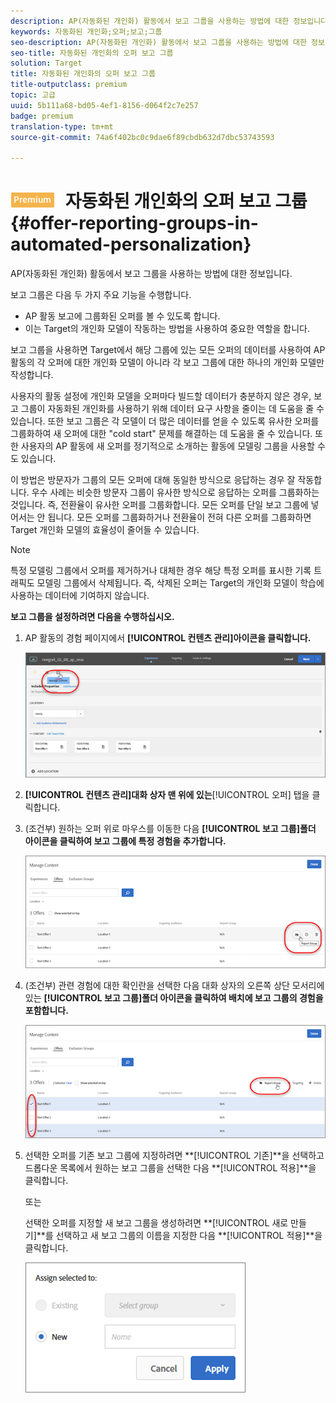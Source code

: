 ```yaml
---
description: AP(자동화된 개인화) 활동에서 보고 그룹을 사용하는 방법에 대한 정보입니다.
keywords: 자동화된 개인화;오퍼;보고;그룹
seo-description: AP(자동화된 개인화) 활동에서 보고 그룹을 사용하는 방법에 대한 정보입니다.
seo-title: 자동화된 개인화의 오퍼 보고 그룹
solution: Target
title: 자동화된 개인화의 오퍼 보고 그룹
title-outputclass: premium
topic: 고급
uuid: 5b111a68-bd05-4ef1-8156-d064f2c7e257
badge: premium
translation-type: tm+mt
source-git-commit: 74a6f402bc0c9dae6f89cbdb632d7dbc53743593

---
```



# ![PREMIUM](/help/assets/premium.png) 자동화된 개인화의 오퍼 보고 그룹{#offer-reporting-groups-in-automated-personalization}

AP(자동화된 개인화) 활동에서 보고 그룹을 사용하는 방법에 대한 정보입니다.

보고 그룹은 다음 두 가지 주요 기능을 수행합니다.

* AP 활동 보고에 그룹화된 오퍼를 볼 수 있도록 합니다.
* 이는 Target의 개인화 모델이 작동하는 방법을 사용하여 중요한 역할을 합니다.

보고 그룹을 사용하면 Target에서 해당 그룹에 있는 모든 오퍼의 데이터를 사용하여 AP 활동의 각 오퍼에 대한 개인화 모델이 아니라 각 보고 그룹에 대한 하나의 개인화 모델만 작성합니다.

사용자의 활동 설정에 개인화 모델을 오퍼마다 빌드할 데이터가 충분하지 않은 경우, 보고 그룹이 자동화된 개인화를 사용하기 위해 데이터 요구 사항을 줄이는 데 도움을 줄 수 있습니다. 또한 보고 그룹은 각 모델이 더 많은 데이터를 얻을 수 있도록 유사한 오퍼를 그룹화하여 새 오퍼에 대한 &quot;cold start&quot; 문제를 해결하는 데 도움을 줄 수 있습니다. 또한 사용자의 AP 활동에 새 오퍼를 정기적으로 소개하는 활동에 모델링 그룹을 사용할 수도 있습니다.

이 방법은 방문자가 그룹의 모든 오퍼에 대해 동일한 방식으로 응답하는 경우 잘 작동합니다. 우수 사례는 비슷한 방문자 그룹이 유사한 방식으로 응답하는 오퍼를 그룹화하는 것입니다. 즉, 전환율이 유사한 오퍼를 그룹화합니다. 모든 오퍼를 단일 보고 그룹에 넣어서는 안 됩니다. 모든 오퍼를 그룹화하거나 전환율이 전혀 다른 오퍼를 그룹화하면 Target 개인화 모델의 효율성이 줄어들 수 있습니다.

>[!NOTE]
>
>특정 모델링 그룹에서 오퍼를 제거하거나 대체한 경우 해당 특정 오퍼를 표시한 기록 트래픽도 모델링 그룹에서 삭제됩니다. 즉, 삭제된 오퍼는 Target의 개인화 모델이 학습에 사용하는 데이터에 기여하지 않습니다.

**보고 그룹을 설정하려면 다음을 수행하십시오.**

1. AP 활동의 경험 페이지에서 **[!UICONTROL 컨텐츠 관리]아이콘을 클릭합니다.**

   ![](assets/ap_manage_content.png)

1. **[!UICONTROL 컨텐츠 관리]대화 상자 맨 위에 있는**[!UICONTROL 오퍼] 탭을 클릭합니다.
1. (조건부) 원하는 오퍼 위로 마우스를 이동한 다음 **[!UICONTROL 보고 그룹]폴더 아이콘을 클릭하여 보고 그룹에 특정 경험을 추가합니다.**

   ![](assets/ap_manage_content_2.png)

1. (조건부) 관련 경험에 대한 확인란을 선택한 다음 대화 상자의 오른쪽 상단 모서리에 있는 **[!UICONTROL 보고 그룹]폴더 아이콘을 클릭하여 배치에 보고 그룹의 경험을 포함합니다.**

   ![](assets/ap_reporting_groups.png)

1. 선택한 오퍼를 기존 보고 그룹에 지정하려면 **[!UICONTROL 기존]**을 선택하고 드롭다운 목록에서 원하는 보고 그룹을 선택한 다음 **[!UICONTROL 적용]**을 클릭합니다.

   또는

   선택한 오퍼를 지정할 새 보고 그룹을 생성하려면 **[!UICONTROL 새로 만들기]**를 선택하고 새 보고 그룹의 이름을 지정한 다음 **[!UICONTROL 적용]**을 클릭합니다.

   ![](assets/ap_manage_content_3.png)

